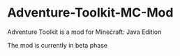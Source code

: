 # Adventure-Toolkit-MC-Mod
Adventure Toolkit is a mod for Minecraft: Java Edition

The mod is currently in beta phase
